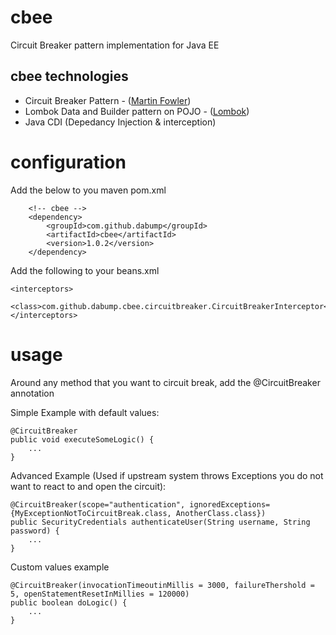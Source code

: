 # cbee
Circuit Breaker pattern implementation for Java EE

## cbee technologies
* Circuit Breaker Pattern - ([Martin Fowler](https://martinfowler.com/bliki/CircuitBreaker.html))
* Lombok Data and Builder pattern on POJO - ([Lombok](https://projectlombok.org))
* Java CDI (Depedancy Injection & interception)

# configuration
Add the below to you maven pom.xml

        <!-- cbee -->
        <dependency>
            <groupId>com.github.dabump</groupId>
            <artifactId>cbee</artifactId>
            <version>1.0.2</version>
        </dependency>

Add the following to your beans.xml

    <interceptors>
        <class>com.github.dabump.cbee.circuitbreaker.CircuitBreakerInterceptor</class>
    </interceptors>

# usage
Around any method that you want to circuit break, add the @CircuitBreaker annotation

Simple Example with default values:
    
    @CircuitBreaker
    public void executeSomeLogic() {
        ...
    }

Advanced Example (Used if upstream system throws Exceptions you do not want to react to and open the circuit):
    
    @CircuitBreaker(scope="authentication", ignoredExceptions={MyExceptionNotToCircuitBreak.class, AnotherClass.class})
    public SecurityCredentials authenticateUser(String username, String password) {
        ...
    }
    
Custom values example

    @CircuitBreaker(invocationTimeoutinMillis = 3000, failureThershold = 5, openStatementResetInMillies = 120000)
    public boolean doLogic() {
        ...
    }
